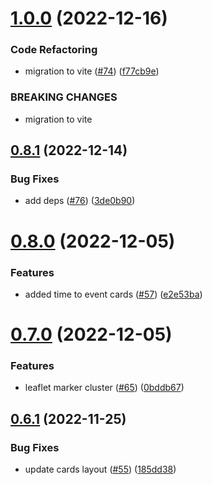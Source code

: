 # [1.0.0](https://github.com/EddieHubCommunity/EddieHubLive/compare/v0.8.1...v1.0.0) (2022-12-16)


### Code Refactoring

* migration to vite ([#74](https://github.com/EddieHubCommunity/EddieHubLive/issues/74)) ([f77cb9e](https://github.com/EddieHubCommunity/EddieHubLive/commit/f77cb9ea27cc28234ead768c7dffe1b1f7f16056))


### BREAKING CHANGES

* migration to vite



## [0.8.1](https://github.com/EddieHubCommunity/EddieHubLive/compare/v0.8.0...v0.8.1) (2022-12-14)


### Bug Fixes

* add deps ([#76](https://github.com/EddieHubCommunity/EddieHubLive/issues/76)) ([3de0b90](https://github.com/EddieHubCommunity/EddieHubLive/commit/3de0b90df999716d6996e32c72b359e75414c649))



# [0.8.0](https://github.com/EddieHubCommunity/EddieHubLive/compare/v0.7.0...v0.8.0) (2022-12-05)


### Features

* added time to event cards ([#57](https://github.com/EddieHubCommunity/EddieHubLive/issues/57)) ([e2e53ba](https://github.com/EddieHubCommunity/EddieHubLive/commit/e2e53baa31369962bede3ab511f1d6eb5854abc4))



# [0.7.0](https://github.com/EddieHubCommunity/EddieHubLive/compare/v0.6.1...v0.7.0) (2022-12-05)


### Features

* leaflet marker cluster ([#65](https://github.com/EddieHubCommunity/EddieHubLive/issues/65)) ([0bddb67](https://github.com/EddieHubCommunity/EddieHubLive/commit/0bddb676381b819d7b9e817ba30b5fb732dd2427))



## [0.6.1](https://github.com/EddieHubCommunity/EddieHubLive/compare/v0.6.0...v0.6.1) (2022-11-25)


### Bug Fixes

* update cards layout ([#55](https://github.com/EddieHubCommunity/EddieHubLive/issues/55)) ([185dd38](https://github.com/EddieHubCommunity/EddieHubLive/commit/185dd3852c85367bfab34d544e5046b1ec5dfb1e))



